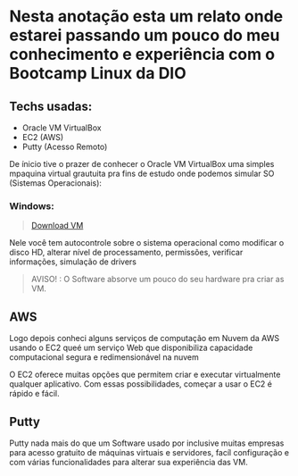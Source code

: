 # Nesta anotação esta um relato onde estarei passando um pouco do meu conhecimento e experiência com o Bootcamp Linux da DIO

## Techs usadas:
* Oracle VM VirtualBox
* EC2 (AWS)
* Putty (Acesso Remoto)

De ínicio tive o prazer de conhecer o Oracle VM VirtualBox uma simples mpaquina virtual grautuita pra fins de estudo onde podemos simular
SO (Sistemas Operacionais):

### Windows:
>[Download VM](https://download.virtualbox.org/virtualbox/7.0.6/VirtualBox-7.0.6-155176-Win.exe)

Nele você tem autocontrole sobre o sistema operacional como modificar o disco HD, alterar nível de processamento, permissões, verificar informações,
simulação de drivers

>AVISO! : O Software absorve um pouco do seu hardware pra criar as VM. 

## AWS

Logo depois conheci alguns serviços de computação em Nuvem da AWS usando o EC2 queé um serviço Web que disponibiliza capacidade computacional segura e redimensionável na nuvem

O EC2 oferece muitas opções que permitem criar e executar virtualmente qualquer aplicativo. Com essas possibilidades, começar a usar o EC2 é rápido e fácil.

## Putty

Putty nada mais do que um Software usado por inclusive muitas empresas para acesso gratuito de máquinas virtuais e servidores, facíl configuração e com várias funcionalidades para alterar sua experiência das VM.
